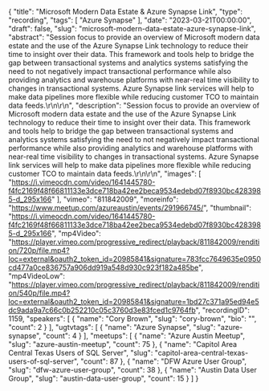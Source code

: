 {
  "title": "Microsoft Modern Data Estate & Azure Synapse Link",
  "type": "recording",
  "tags": [
    "Azure Synapse"
  ],
  "date": "2023-03-21T00:00:00",
  "draft": false,
  "slug": "microsoft-modern-data-estate-azure-synapse-link",
  "abstract": "Session focus to provide an overview of Microsoft modern data estate and the use of the Azure Synapse Link technology to reduce their time to insight over their data. This framework and tools help to bridge the gap between transactional systems and analytics systems satisfying the need to not negatively impact transactional performance while also providing analytics and warehouse platforms with near-real time visibility to changes in transactional systems. Azure Synapse link services will help to make data pipelines more flexible while reducing customer TCO to maintain data feeds.\r\n\r\n",
  "description": "Session focus to provide an overview of Microsoft modern data estate and the use of the Azure Synapse Link technology to reduce their time to insight over their data. This framework and tools help to bridge the gap between transactional systems and analytics systems satisfying the need to not negatively impact transactional performance while also providing analytics and warehouse platforms with near-real time visibility to changes in transactional systems. Azure Synapse link services will help to make data pipelines more flexible while reducing customer TCO to maintain data feeds.\r\n\r\n",
  "images": [
    "https://i.vimeocdn.com/video/1641445780-f4fc2169f48f66811133e3dce718ba42ee2beca9534edebd07f8930bc4283985-d_295x166"
  ],
  "vimeo": "811842009",
  "moreinfo": "https://www.meetup.com/azureaustin/events/291966745/",
  "thumbnail": "https://i.vimeocdn.com/video/1641445780-f4fc2169f48f66811133e3dce718ba42ee2beca9534edebd07f8930bc4283985-d_295x166",
  "mp4Video": "https://player.vimeo.com/progressive_redirect/playback/811842009/rendition/720p/file.mp4?loc=external&oauth2_token_id=20985841&signature=783fcc7649635e0950cd477a0ce836757a906dd919a548d930c923f182a485be",
  "mp4VideoLow": "https://player.vimeo.com/progressive_redirect/playback/811842009/rendition/540p/file.mp4?loc=external&oauth2_token_id=20985841&signature=1bd27c371a95ed94e5dc9ada9a7c66c0b252210c05c3760d3e83fced1c9764fb",
  "recordingID": 1159,
  "speakers": [
    {
      "name": "Cory Brown",
      "slug": "cory-brown",
      "bio": "",
      "count": 2
    }
  ],
  "ugtvtags": [
    {
      "name": "Azure Synapse",
      "slug": "azure-synapse",
      "count": 4
    }
  ],
  "meetups": [
    {
      "name": "Azure Austin Meetup",
      "slug": "azure-austin-meetup",
      "count": 75
    },
    {
      "name": "Capitol Area Central Texas Users of SQL Server",
      "slug": "capitol-area-central-texas-users-of-sql-server",
      "count": 87
    },
    {
      "name": "DFW Azure User Group",
      "slug": "dfw-azure-user-group",
      "count": 38
    },
    {
      "name": "Austin Data User Group",
      "slug": "austin-data-user-group",
      "count": 15
    }
  ]
}
